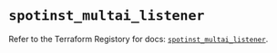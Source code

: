 # `spotinst_multai_listener`

Refer to the Terraform Registory for docs: [`spotinst_multai_listener`](https://registry.terraform.io/providers/spotinst/spotinst/1.119.0/docs/resources/multai_listener).
